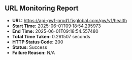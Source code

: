 ## URL Monitoring Report

- **URL:** https://api-gw1-prod1.fisglobal.com/gw/v1/health
- **Start Time:** 2025-06-01T09:18:54.295973
- **End Time:** 2025-06-01T09:18:54.557480
- **Total Time Taken:** 0.261507 seconds
- **HTTP Status Code:** 200
- **Status:** Success
- **Failure Reason:** N/A
